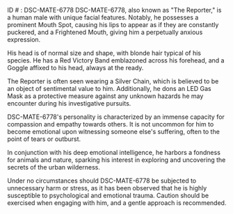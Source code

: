 ID # : DSC-MATE-6778
DSC-MATE-6778, also known as "The Reporter," is a human male with unique facial features. Notably, he possesses a prominent Mouth Spot, causing his lips to appear as if they are constantly puckered, and a Frightened Mouth, giving him a perpetually anxious expression. 

His head is of normal size and shape, with blonde hair typical of his species. He has a Red Victory Band emblazoned across his forehead, and a Goggle affixed to his head, always at the ready.

The Reporter is often seen wearing a Silver Chain, which is believed to be an object of sentimental value to him. Additionally, he dons an LED Gas Mask as a protective measure against any unknown hazards he may encounter during his investigative pursuits.

DSC-MATE-6778's personality is characterized by an immense capacity for compassion and empathy towards others. It is not uncommon for him to become emotional upon witnessing someone else's suffering, often to the point of tears or outburst. 

In conjunction with his deep emotional intelligence, he harbors a fondness for animals and nature, sparking his interest in exploring and uncovering the secrets of the urban wilderness.

Under no circumstances should DSC-MATE-6778 be subjected to unnecessary harm or stress, as it has been observed that he is highly susceptible to psychological and emotional trauma. Caution should be exercised when engaging with him, and a gentle approach is recommended.